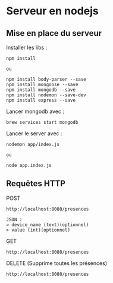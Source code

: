 # Serveur en nodejs

## Mise en place du serveur

Installer les libs :
```
npm install

ou

npm install body-parser --save
npm install mongoose --save
npm install mongodb --save
npm install nodemon --save-dev
npm install express --save
```


Lancer mongodb avec :
```
brew services start mongodb
```

Lancer le server avec :
```
nodemon app/index.js

ou

node app.index.js
```

## Requêtes HTTP

POST
```
http://localhost:8080/presences

JSON :
> device_name (text)(optionnel)
> value (int)(optionnel)
```

GET
```
http://localhost:8080/presences
```

DELETE (Supprime toutes les présences)
```
http://localhost:8080/presences
```
